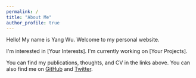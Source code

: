 ```yaml
---
permalink: /
title: "About Me"
author_profile: true
---
```


Hello! My name is Yang Wu. Welcome to my personal website.

I'm interested in [Your Interests]. I'm currently working on [Your Projects].

You can find my publications, thoughts, and CV in the links above. You can also find me on [GitHub](https://github.com/your-github) and [Twitter](https://twitter.com/your-twitter).
